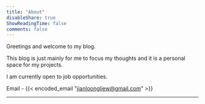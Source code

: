 ```yaml
---
title: "About"
disableShare: true
ShowReadingTime: false
comments: false
---
```


Greetings and welcome to my blog.

This blog is just mainly for me to focus my thoughts and it is a personal space for my projects.

I am currently open to job opportunities.

Email - {{< encoded_email "jianloongliew@gmail.com" >}}

----

<!-- 
### Teaching Experience

#### Monash University, Melbourne (April 2015 - Dec 2019)

Sessional Lecturer & Teaching Associate (Sessional)

Subjects previously taught includes:

| Unit Code | Name                                        |
| --------- | ------------------------------------------- |
| FIT1010   | Introduction to Software Engineering        |
| FIT5032   | Internet Applications Development           |
| FIT5042   | Enterprise Web Applications                 |
| FIT5120   | Industry Experience Project                 |
| FIT5136   | Software Engineering                        |
| FIT9131   | Programming Foundations in Java             |
| FIT9134   | Computer Architecture and Operating Systems |
| FIT9135   | Data Communications                         |

#### Key responsibilities

- Confidently assist students to become independent and collaborative learners during each studio session by encouraging participation as well as the motivation to learn from each other.
- Provide laboratory instructions, accessing student performance, tutoring students and determining course grades by advising students to always understand the materials before approaching a problem scenario.
- Participate in examination markings and the evaluation of final grades of each student.

#### Achievements

- Teaching Excellence Award Nominee for multiple subjects.
- Consistently achieving a Student Evaluation of Teaching and Units (SETU) score of 4 and above for each subject taught.
- Successfully mentored four teams to complete the industry experience project (FIT5120) subjects done in cooperation with Monash University and mentors from MYOB.

### Education

#### Master of Information Technology (Professional) - Monash University

- Completed a thesis titled "Category R-tree" under the supervision of Assoc. Prof. David Taniar
- Faculty of Information Technology Merit Scholarship

#### Bachelor of Computer Science & Software Engineering - Swinburne University

- Graduated with First Class Honors
- Swinburne University of Technology Merit Scholarship -->
